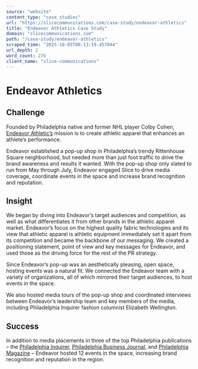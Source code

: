 ```yaml
---
source: "website"
content_type: "case_studies"
url: "https://slicecommunications.com/case-study/endeavor-athletics"
title: "Endeavor Athletics Case Study"
domain: "slicecommunications.com"
path: "/case-study/endeavor-athletics"
scraped_time: "2025-10-05T00:13:19.457044"
url_depth: 2
word_count: 276
client_name: "slice-communications"
---
```


# Endeavor Athletics

## Challenge

Founded by Philadelphia native and former NHL player Colby Cohen, [Endeavor Athletic’s](https://endeavorathletic.com/) mission is to create athletic apparel that enhances an athlete’s performance.

Endeavor established a pop-up shop in Philadelphia’s trendy Rittenhouse Square neighborhood, but needed more than just foot traffic to drive the brand awareness and results it wanted. With the pop-up shop only slated to run from May through July, Endeavor engaged Slice to drive media coverage, coordinate events in the space and increase brand recognition and reputation.

## Insight

We began by diving into Endeavor’s target audiences and competition, as well as what differentiates it from other brands in the athletic apparel market. Endeavor’s focus on the highest quality fabric technologies and its view that athletic apparel is athletic equipment immediately set it apart from its competition and became the backbone of our messaging. We created a positioning statement, point of view and key messages for Endeavor, and used those as the driving force for the rest of the PR strategy.

Since Endeavor’s pop-up was an aesthetically pleasing, open space, hosting events was a natural fit. We connected the Endeavor team with a variety of organizations, all of which mirrored their target audiences, to host events in the space.

We also hosted media tours of the pop-up shop and coordinated interviews between Endeavor’s leadership team and key members of the media, including Philadelphia Inquirer fashion columnist Elizabeth Wellington.

## Success

In addition to media placements in three of the top Philadelphia publications – the [Philadelphia Inquirer](http://www.philly.com/philly/columnists/elizabeth_wellington/endeavor-colby-cohen-under-armour-20180524.html), [Philadelphia Business Journal](https://www.bizjournals.com/philadelphia/news/2018/05/01/endeavor-workout-clothes-retail-pop-up-stone-harbo.html), and [Philadelphia Magazine](https://www.phillymag.com/be-well-philly/2018/04/09/endeavor-athletic-wear-philadelphia/) – Endeavor hosted 12 events in the space, increasing brand recognition and reputation in the region.